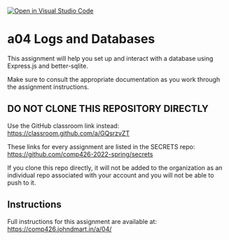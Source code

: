 [![Open in Visual Studio Code](https://classroom.github.com/assets/open-in-vscode-c66648af7eb3fe8bc4f294546bfd86ef473780cde1dea487d3c4ff354943c9ae.svg)](https://classroom.github.com/online_ide?assignment_repo_id=7589617&assignment_repo_type=AssignmentRepo)
# a04 Logs and Databases

This assignment will help you set up and interact with a database using Express.js and better-sqlite.

Make sure to consult the appropriate documentation as you work through the assignment instructions.

## DO NOT CLONE THIS REPOSITORY DIRECTLY

Use the GitHub classroom link instead: https://classroom.github.com/a/GQsrzvZT

These links for every assignment are listed in the SECRETS repo: https://github.com/comp426-2022-spring/secrets

If you clone this repo directly, it will not be added to the organization as an individual repo associated with your account and you will not be able to push to it.

## Instructions

Full instructions for this assignment are available at: https://comp426.johndmart.in/a/04/
